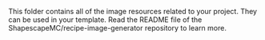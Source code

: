 This folder contains all of the image resources related to your project. They
can be used in your template. Read the README file of the
ShapescapeMC/recipe-image-generator repository to learn more.
